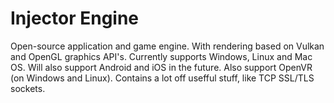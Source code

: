 <link rel="shortcut icon" type="image/x-icon" href="favicon.ico">

# Injector Engine
Open-source application and game engine. With rendering based on Vulkan and OpenGL graphics API's. Currently supports Windows, Linux and Mac OS. Will also support Android and iOS in the future. Also support OpenVR (on Windows and Linux). Contains a lot off usefful stuff, like TCP SSL/TLS sockets.
